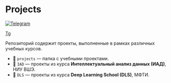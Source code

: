 # Projects
<a href="https://t.me/so__eazzy">
  <img src="https://img.shields.io/badge/Telegram-@so__eazzy-blue?logo=telegram&style=flat" alt="Telegram">
</a>

[Tg](https://t.me/so_eazzy)

Репозиторий содержит проекты, выполненные в рамках различных учебных курсов.

- 📁 `projects` — папка с учебными проектами.
- 📁 `IAD` — проекты из курса **Интеллектуальный анализ данных (ИАД)**, НИУ ВШЭ.
- 📁 `DLS` — проекты из курса **Deep Learning School (DLS)**, МФТИ.

